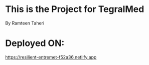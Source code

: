 # This is the Project for TegralMed

By Ramteen Taheri

# Deployed ON:

https://resilient-entremet-f52a36.netlify.app
